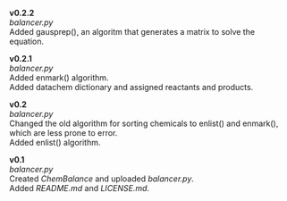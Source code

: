 **v0.2.2** <br/>
_balancer.py_ <br/>
Added gausprep(), an algoritm that generates a matrix to solve the equation.<br/>

**v0.2.1** <br/>
_balancer.py_ <br/>
Added enmark() algorithm.<br/>
Added datachem dictionary and assigned reactants and
products. <br/>

**v0.2**<br/>
_balancer.py_ <br/>
Changed the old algorithm for sorting chemicals to enlist()
and enmark(), which are less prone to error.<br/>
Added enlist() algorithm. <br/>

**v0.1**<br/>
_balancer.py_ <br/>
Created _ChemBalance_ and uploaded _balancer.py_.<br/>
Added _README.md_ and _LICENSE.md_. <br/>
